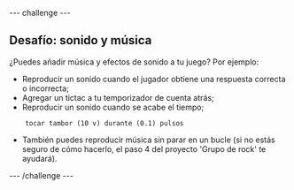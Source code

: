 --- challenge ---

## Desafío: sonido y música

¿Puedes añadir música y efectos de sonido a tu juego? Por ejemplo:

+ Reproducir un sonido cuando el jugador obtiene una respuesta correcta o incorrecta;
+ Agregar un tictac a tu temporizador de cuenta atrás;
+ Reproducir un sonido cuando se acabe el tiempo;
    
```blocks
    tocar tambor (10 v) durante (0.1) pulsos
```

+ También puedes reproducir música sin parar en un bucle (si no estás seguro de cómo hacerlo, el paso 4 del proyecto 'Grupo de rock' te ayudará).

--- /challenge ---
